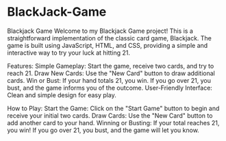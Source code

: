 # BlackJack-Game
Blackjack Game
Welcome to my Blackjack Game project! This is a straightforward implementation of the classic card game, Blackjack. The game is built using JavaScript, HTML, and CSS, providing a simple and interactive way to try your luck at hitting 21.

Features:
Simple Gameplay: Start the game, receive two cards, and try to reach 21.
Draw New Cards: Use the "New Card" button to draw additional cards.
Win or Bust: If your hand totals 21, you win. If you go over 21, you bust, and the game informs you of the outcome.
User-Friendly Interface: Clean and simple design for easy play.

How to Play:
Start the Game: Click on the "Start Game" button to begin and receive your initial two cards.
Draw Cards: Use the "New Card" button to add another card to your hand.
Winning or Busting: If your total reaches 21, you win! If you go over 21, you bust, and the game will let you know.
